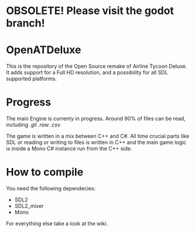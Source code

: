 # OBSOLETE! Please visit the godot branch!
# OpenATDeluxe
This is the repository of the Open Source remake of Airline Tycoon Deluxe.
It adds support for a Full HD resolution, and a possibility for all SDL supported platforms.

# Progress
The main Engine is currenty in progress. Around 90% of files can be read, including *.gli .raw .csv*

The game is written in a mix between C++ and C#. All time crucial parts like SDL or reading or writing to files is written in C++ and the main game logic is inside a Mono C# instance run from the C++ side.

# How to compile
You need the following dependecies:
- SDL2
- SDL2_mixer
- Mono

For everything else take a look at the wiki.
